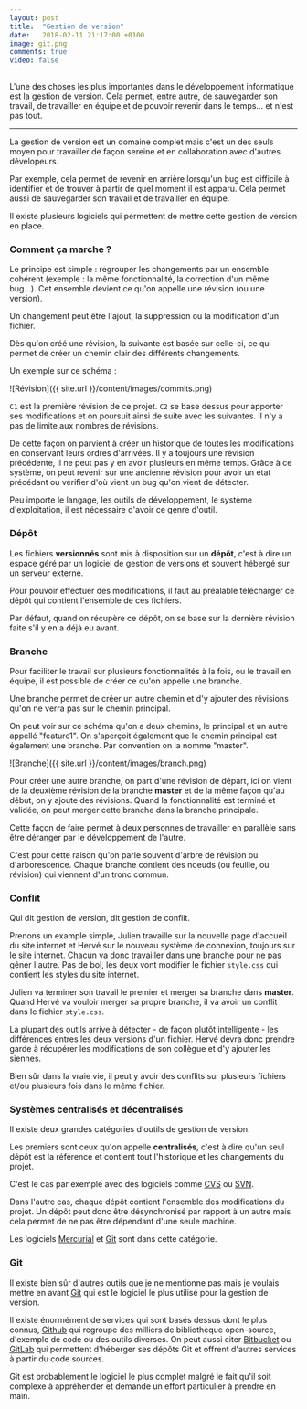 ```yaml
---
layout: post
title:  "Gestion de version"
date:   2018-02-11 21:17:00 +0100
image: git.png
comments: true
video: false
---
```


L'une des choses les plus importantes dans le développement informatique est la gestion de version. Cela permet, entre autre, de sauvegarder son travail, de travailler en équipe et de pouvoir revenir dans le temps... et n'est pas tout.

* * *

La gestion de version est un domaine complet mais c'est un des seuls moyen pour travailler de façon sereine et en collaboration avec d'autres dévelopeurs.

Par exemple, cela permet de revenir en arrière lorsqu'un bug est difficile à identifier et de trouver à partir de quel moment il est apparu. Cela permet aussi de sauvegarder son travail et de travailler en équipe.

Il existe plusieurs logiciels qui permettent de mettre cette gestion de version en place.

### Comment ça marche ?

Le principe est simple : regrouper les changements par un ensemble cohérent (exemple : la même fonctionnalité, la correction d'un même bug...). Cet ensemble devient ce qu'on appelle une révision (ou une version).

Un changement peut être l'ajout, la suppression ou la modification d'un fichier.

Dès qu'on créé une révision, la suivante est basée sur celle-ci, ce qui permet de créer un chemin clair des différents changements.

Un exemple sur ce schéma :

![Révision]({{ site.url }}/content/images/commits.png)

`C1` est la première révision de ce projet. `C2` se base dessus pour apporter ses modifications et on poursuit ainsi de suite avec les suivantes. Il n'y a pas de limite aux nombres de révisions.

De cette façon on parvient à créer un historique de toutes les modifications en conservant leurs ordres d'arrivées. Il y a toujours une révision précédente, il ne peut pas y en avoir plusieurs en même temps. Grâce à ce système, on peut revenir sur une ancienne révision pour avoir un état précédant ou vérifier d'où vient un bug qu'on vient de détecter.

Peu importe le langage, les outils de développement, le système d'exploitation, il est nécessaire d'avoir ce genre d'outil.

### Dépôt

Les fichiers **versionnés** sont mis à disposition sur un **dépôt**, c'est à dire un espace géré par un logiciel de gestion de versions et souvent hébergé sur un serveur externe.

Pour pouvoir effectuer des modifications, il faut au préalable télécharger ce dépôt qui contient l'ensemble de ces fichiers.

Par défaut, quand on récupère ce dépôt, on se base sur la dernière révision faite s'il y en a déjà eu avant.

### Branche

Pour faciliter le travail sur plusieurs fonctionnalités à la fois, ou le travail en équipe, il est possible de créer ce qu'on appelle une branche.

Une branche permet de créer un autre chemin et d'y ajouter des révisions qu'on ne verra pas sur le chemin principal.

On peut voir sur ce schéma qu'on a deux chemins, le principal et un autre appellé "feature1". On s'aperçoit également que le chemin principal est également une branche. Par convention on la nomme "master".

![Branche]({{ site.url }}/content/images/branch.png)

Pour créer une autre branche, on part d'une révision de départ, ici on vient de la deuxième révision de la branche **master** et de la même façon qu'au début, on y ajoute des révisions. Quand la fonctionnalité est terminé et validée, on peut merger cette branche dans la branche principale.

Cette façon de faire permet à deux personnes de travailler en parallèle sans être déranger par le développement de l'autre.

C'est pour cette raison qu'on parle souvent d'arbre de révision ou d'arborescence. Chaque branche contient des noeuds (ou feuille, ou révision) qui viennent d'un tronc commun.

### Conflit

Qui dit gestion de version, dit gestion de conflit.

Prenons un example simple, Julien travaille sur la nouvelle page d'accueil du site internet et Hervé sur le nouveau système de connexion, toujours sur le site internet. Chacun va donc travailler dans une branche pour ne pas gêner l'autre. Pas de bol, les deux vont modifier le fichier `style.css` qui contient les styles du site internet.

Julien va terminer son travail le premier et merger sa branche dans **master**. Quand Hervé va vouloir merger sa propre branche, il va avoir un conflit dans le fichier `style.css`.

La plupart des outils arrive à détecter -  de façon plutôt intelligente - les différences entres les deux versions d'un fichier. Hervé devra donc prendre garde à récupérer les modifications de son collègue et d'y ajouter les siennes.

Bien sûr dans la vraie vie, il peut y avoir des conflits sur plusieurs fichiers et/ou plusieurs fois dans le même fichier.

### Systèmes centralisés et décentralisés

Il existe deux grandes catégories d'outils de gestion de version.

Les premiers sont ceux qu'on appelle **centralisés**, c'est à dire qu'un seul dépôt est la référence et contient tout l'historique et les changements du projet.

C'est le cas par exemple avec des logiciels comme [CVS](https://www.nongnu.org/cvs/) ou [SVN](https://subversion.apache.org/).

Dans l'autre cas, chaque dépôt contient l'ensemble des modifications du projet. Un dépôt peut donc être désynchronisé par rapport à un autre mais cela permet de ne pas être dépendant d'une seule machine.

Les logiciels [Mercurial](https://www.mercurial-scm.org/) et [Git](https://git-scm.com/) sont dans cette catégorie.

### Git

Il existe bien sûr d'autres outils que je ne mentionne pas mais je voulais mettre en avant [Git](https://git-scm.com/) qui est le logiciel le plus utilisé pour la gestion de version.

Il existe énormément de services qui sont basés dessus dont le plus connus, [Github](https://github.com/) qui regroupe des milliers de bibliothèque open-source, d'exemple de code ou des outils diverses. On peut aussi citer [Bitbucket](https://bitbucket.org/product) ou [GitLab](https://about.gitlab.com/) qui permettent d'héberger ses dépôts Git et offrent d'autres services à partir du code sources.

Git est probablement le logiciel le plus complet malgré le fait qu'il soit complexe à appréhender et demande un effort particulier à prendre en main.

